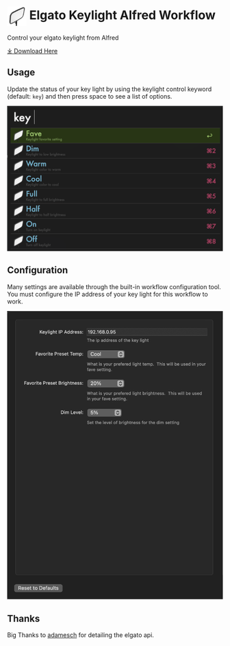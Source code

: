 # <img src='Workflow/icon.png' width='45' align='center' alt='icon'> Elgato Keylight Alfred Workflow

Control your elgato keylight from Alfred

<a href='#'>⤓ Download Here</a>

## Usage

Update the status of your key light by using the keylight control keyword (default: `key`) and then press space to see a list of options.



![Alfred search for key](Workflow/images/results.png)



## Configuration

Many settings are available through the built-in workflow configuration tool. You must configure the IP address of your key light for this workflow to work.


![Example configuration](Workflow/images/configuration.png)



## Thanks

Big Thanks to [adamesch](https://github.com/adamesch/elgato-key-light-api) for detailing the elgato api.
